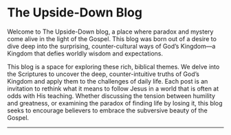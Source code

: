 # The Upside-Down Blog

Welcome to The Upside-Down blog, a place where paradox and mystery come alive in the light of the Gospel. This blog was born out of a desire to dive deep into the surprising, counter-cultural ways of God’s Kingdom—a Kingdom that defies worldly wisdom and expectations.

This blog is a space for exploring these rich, biblical themes. We delve into the Scriptures to uncover the deep, counter-intuitive truths of God’s Kingdom and apply them to the challenges of daily life. Each post is an invitation to rethink what it means to follow Jesus in a world that is often at odds with His teaching. Whether discussing the tension between humility and greatness, or examining the paradox of finding life by losing it, this blog seeks to encourage believers to embrace the subversive beauty of the Gospel.

------------------------------------------------------------------------
